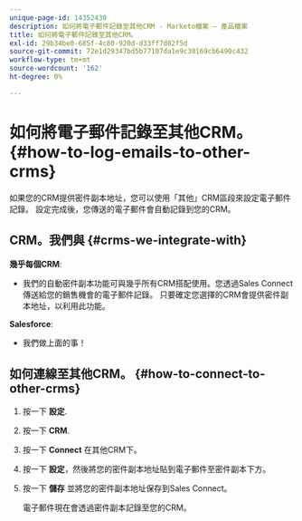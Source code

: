 ```yaml
---
unique-page-id: 14352430
description: 如何將電子郵件記錄至其他CRM - Marketo檔案 — 產品檔案
title: 如何將電子郵件記錄至其他CRM。
exl-id: 29b34be0-685f-4c80-920d-d33ff7d02f5d
source-git-commit: 72e1d29347bd5b77107da1e9c30169cb6490c432
workflow-type: tm+mt
source-wordcount: '162'
ht-degree: 0%

---
```


# 如何將電子郵件記錄至其他CRM。 {#how-to-log-emails-to-other-crms}

如果您的CRM提供密件副本地址，您可以使用「其他」CRM區段來設定電子郵件記錄。 設定完成後，您傳送的電子郵件會自動記錄到您的CRM。

## CRM。我們與 {#crms-we-integrate-with}

**幾乎每個CRM**:

* 我們的自動密件副本功能可與幾乎所有CRM搭配使用。您透過Sales Connect傳送給您的銷售機會的電子郵件記錄。 只要確定您選擇的CRM會提供密件副本地址，以利用此功能。

**Salesforce**:

* 我們做上面的事！

## 如何連線至其他CRM。 {#how-to-connect-to-other-crms}

1. 按一下 **設定**.
1. 按一下 **CRM**.
1. 按一下 **Connect** 在其他CRM下。
1. 按一下 **設定**，然後將您的密件副本地址貼到電子郵件至密件副本下方。
1. 按一下 **儲存** 並將您的密件副本地址保存到Sales Connect。

   電子郵件現在會透過密件副本記錄至您的CRM。
